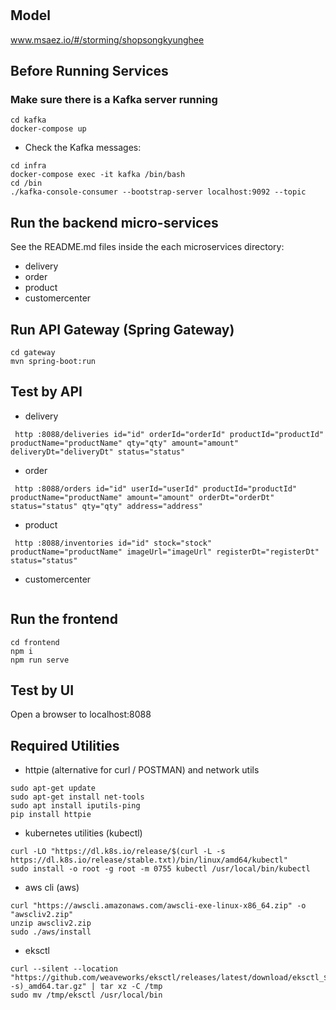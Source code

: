 # 

## Model
www.msaez.io/#/storming/shopsongkyunghee

## Before Running Services
### Make sure there is a Kafka server running
```
cd kafka
docker-compose up
```
- Check the Kafka messages:
```
cd infra
docker-compose exec -it kafka /bin/bash
cd /bin
./kafka-console-consumer --bootstrap-server localhost:9092 --topic
```

## Run the backend micro-services
See the README.md files inside the each microservices directory:

- delivery
- order
- product
- customercenter


## Run API Gateway (Spring Gateway)
```
cd gateway
mvn spring-boot:run
```

## Test by API
- delivery
```
 http :8088/deliveries id="id" orderId="orderId" productId="productId" productName="productName" qty="qty" amount="amount" deliveryDt="deliveryDt" status="status" 
```
- order
```
 http :8088/orders id="id" userId="userId" productId="productId" productName="productName" amount="amount" orderDt="orderDt" status="status" qty="qty" address="address" 
```
- product
```
 http :8088/inventories id="id" stock="stock" productName="productName" imageUrl="imageUrl" registerDt="registerDt" status="status" 
```
- customercenter
```
```


## Run the frontend
```
cd frontend
npm i
npm run serve
```

## Test by UI
Open a browser to localhost:8088

## Required Utilities

- httpie (alternative for curl / POSTMAN) and network utils
```
sudo apt-get update
sudo apt-get install net-tools
sudo apt install iputils-ping
pip install httpie
```

- kubernetes utilities (kubectl)
```
curl -LO "https://dl.k8s.io/release/$(curl -L -s https://dl.k8s.io/release/stable.txt)/bin/linux/amd64/kubectl"
sudo install -o root -g root -m 0755 kubectl /usr/local/bin/kubectl
```

- aws cli (aws)
```
curl "https://awscli.amazonaws.com/awscli-exe-linux-x86_64.zip" -o "awscliv2.zip"
unzip awscliv2.zip
sudo ./aws/install
```

- eksctl 
```
curl --silent --location "https://github.com/weaveworks/eksctl/releases/latest/download/eksctl_$(uname -s)_amd64.tar.gz" | tar xz -C /tmp
sudo mv /tmp/eksctl /usr/local/bin
```

